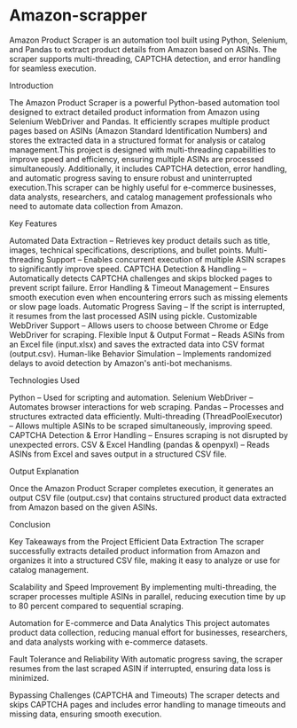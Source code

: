 # Amazon-scrapper
Amazon Product Scraper is an automation tool built using Python, Selenium, and Pandas to extract product details from Amazon based on ASINs. The scraper supports multi-threading, CAPTCHA detection, and error handling for seamless execution.

Introduction

The Amazon Product Scraper is a powerful Python-based automation tool designed to extract detailed product information from Amazon using Selenium WebDriver and Pandas. It efficiently scrapes multiple product pages based on ASINs (Amazon Standard Identification Numbers) and stores the extracted data in a structured format for analysis or catalog management.This project is designed with multi-threading capabilities to improve speed and efficiency, ensuring multiple ASINs are processed simultaneously. Additionally, it includes CAPTCHA detection, error handling, and automatic progress saving to ensure robust and uninterrupted execution.This scraper can be highly useful for e-commerce businesses, data analysts, researchers, and catalog management professionals who need to automate data collection from Amazon.

Key Features

Automated Data Extraction – Retrieves key product details such as title, images, technical specifications, descriptions, and bullet points.
Multi-threading Support – Enables concurrent execution of multiple ASIN scrapes to significantly improve speed.
CAPTCHA Detection & Handling – Automatically detects CAPTCHA challenges and skips blocked pages to prevent script failure.
Error Handling & Timeout Management – Ensures smooth execution even when encountering errors such as missing elements or slow page loads.
Automatic Progress Saving – If the script is interrupted, it resumes from the last processed ASIN using pickle.
Customizable WebDriver Support – Allows users to choose between Chrome or Edge WebDriver for scraping.
Flexible Input & Output Format – Reads ASINs from an Excel file (input.xlsx) and saves the extracted data into CSV format (output.csv).
Human-like Behavior Simulation – Implements randomized delays to avoid detection by Amazon's anti-bot mechanisms.

Technologies Used

Python – Used for scripting and automation.
Selenium WebDriver – Automates browser interactions for web scraping.
Pandas – Processes and structures extracted data efficiently.
Multi-threading (ThreadPoolExecutor) – Allows multiple ASINs to be scraped simultaneously, improving speed.
CAPTCHA Detection & Error Handling – Ensures scraping is not disrupted by unexpected errors.
CSV & Excel Handling (pandas & openpyxl) – Reads ASINs from Excel and saves output in a structured CSV file.

Output Explanation

Once the Amazon Product Scraper completes execution, it generates an output CSV file (output.csv) that contains structured product data extracted from Amazon based on the given ASINs.

Conclusion

Key Takeaways from the Project
Efficient Data Extraction
The scraper successfully extracts detailed product information from Amazon and organizes it into a structured CSV file, making it easy to analyze or use for catalog management.

Scalability and Speed Improvement
By implementing multi-threading, the scraper processes multiple ASINs in parallel, reducing execution time by up to 80 percent compared to sequential scraping.

Automation for E-commerce and Data Analytics
This project automates product data collection, reducing manual effort for businesses, researchers, and data analysts working with e-commerce datasets.

Fault Tolerance and Reliability
With automatic progress saving, the scraper resumes from the last scraped ASIN if interrupted, ensuring data loss is minimized.

Bypassing Challenges (CAPTCHA and Timeouts)
The scraper detects and skips CAPTCHA pages and includes error handling to manage timeouts and missing data, ensuring smooth execution.
